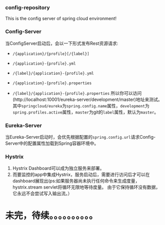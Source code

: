 ### config-repository
This is the config server of spring cloud environment!

### Config-Server
当ConfigServer启动后，会以一下形式发布Rest资源请求:
- `/{application}/{profile}[/{label}]`
  
- `/{application}-{profile}.yml`
  
- `/{label}/{application}-{profile}.yml`
  
- `/{application}-{profile}.properties`
  
- `/{label}/{application}-{profile}.properties` 
所以你可以访问 (http://localhost:10001/eureka-server/development/master)地址来测试。
其中`springcloud/eureka`为`spring.config.name`属性，`development`为`spring.profiles.active`属性，`master`为git的`label`属性，默认为`master`。

### Eureka-Server
当Eureka-Server启动时，会优先根据配置的`spring.config.url`请求Config-Server中的配置属性加载到Spring容器环境中。


### Hystrix
1. Hystrix Dashboard可以成为独立服务来部署。
2. 而要监控的app中集成Hystrix，服务启动后，需要进行访问后才可以在dashboard展现出(ps:如果服务器尚未执行任何命令来生成度量，hystrix.stream servlet将循环无限地等待度量。 由于它保持循环没有数据，它永远不会尝试写入输出流。）

# 未完，待续。。。。。。。。。。